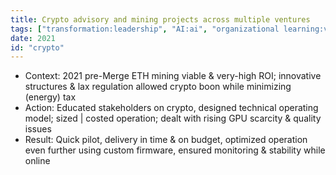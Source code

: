 ```yaml
---
title: Crypto advisory and mining projects across multiple ventures
tags: ["transformation:leadership", "AI:ai", "organizational learning:values", "stakeholder communication", "risk management"]
date: 2021
id: "crypto"
---
```


* Context: 2021 pre-Merge ETH mining viable & very-high ROI; innovative structures & lax regulation allowed crypto boon while minimizing (energy) tax
* Action: Educated stakeholders on crypto, designed technical operating model; sized | costed operation; dealt with rising GPU scarcity & quality issues
* Result: Quick pilot, delivery in time & on budget, optimized operation even further using custom firmware, ensured monitoring & stability while online
